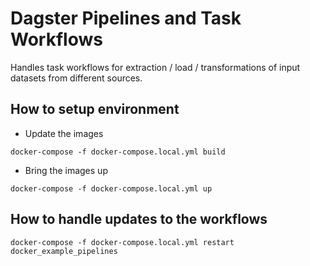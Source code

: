 # Dagster Pipelines and Task Workflows

Handles task workflows for extraction / load / transformations of input datasets
from different sources.


## How to setup environment

- Update the images
```
docker-compose -f docker-compose.local.yml build
```

- Bring the images up
```
docker-compose -f docker-compose.local.yml up
```

## How to handle updates to the workflows

```
docker-compose -f docker-compose.local.yml restart docker_example_pipelines
```